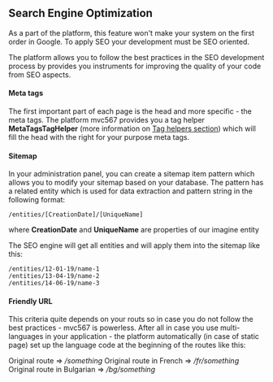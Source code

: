 ## Search Engine Optimization

As a part of the platform, this feature won't make your system on the first order in Google. To apply SEO your development must be SEO oriented. 

The platform allows you to follow the best practices in the SEO development process by provides you instruments for improving the quality of your code from SEO aspects.

#### Meta tags

The first important part of each page is the head and more specific - the meta tags. The platform mvc567 provides you a tag helper **MetaTagsTagHelper** (more information on [Tag helpers section](https://mvc567.com/documentation/views-definition/tag-helpers)) which will fill the head with the right for your purpose meta tags.

#### Sitemap

In your administration panel, you can create a sitemap item pattern which allows you to modify your sitemap based on your database. The pattern has a related entity which is used for data extraction and pattern string in the following format:
```
/entities/[CreationDate]/[UniqueName]
```
where **CreationDate** and **UniqueName** are properties of our imagine entity

The SEO engine will get all entities and will apply them into the sitemap like this:
```
/entities/12-01-19/name-1
/entities/13-04-19/name-2
/entities/14-06-19/name-3
```

#### Friendly URL

This criteria quite depends on your routs so in case you do not follow the best practices - mvc567 is powerless.
After all in case you use multi-languages in your application - the platform automatically (in case of static page) set up the language code at the beginning of the routes like this:

Original route => */something*
Original route in French => */fr/something*
Original route in Bulgarian => */bg/something*